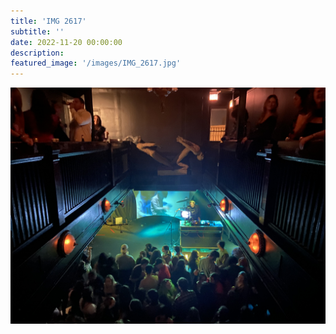```yaml
---
title: 'IMG 2617'
subtitle: ''
date: 2022-11-20 00:00:00
description: 
featured_image: '/images/IMG_2617.jpg'
---
```


![](/images/IMG_2617.jpg)
